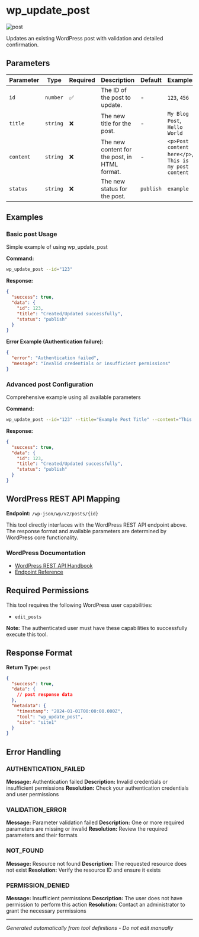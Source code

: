 # wp_update_post

![post](https://img.shields.io/badge/category-post-lightgrey)

Updates an existing WordPress post with validation and detailed confirmation.

## Parameters

| Parameter | Type     | Required | Description                                   | Default   | Examples                                              |
| --------- | -------- | -------- | --------------------------------------------- | --------- | ----------------------------------------------------- |
| `id`      | `number` | ✅       | The ID of the post to update.                 | -         | `123`, `456`                                          |
| `title`   | `string` | ❌       | The new title for the post.                   | -         | `My Blog Post`, `Hello World`                         |
| `content` | `string` | ❌       | The new content for the post, in HTML format. | -         | `<p>Post content here</p>`, `This is my post content` |
| `status`  | `string` | ❌       | The new status for the post.                  | `publish` | `example`                                             |

## Examples

### Basic post Usage

Simple example of using wp_update_post

**Command:**

```bash
wp_update_post --id="123"
```

**Response:**

```json
{
  "success": true,
  "data": {
    "id": 123,
    "title": "Created/Updated successfully",
    "status": "publish"
  }
}
```

**Error Example (Authentication failure):**

```json
{
  "error": "Authentication failed",
  "message": "Invalid credentials or insufficient permissions"
}
```

### Advanced post Configuration

Comprehensive example using all available parameters

**Command:**

```bash
wp_update_post --id="123" --title="Example Post Title" --content="This is example content for the post." --status="publish"
```

**Response:**

```json
{
  "success": true,
  "data": {
    "id": 123,
    "title": "Created/Updated successfully",
    "status": "publish"
  }
}
```

## WordPress REST API Mapping

**Endpoint:** `/wp-json/wp/v2/posts/{id}`

This tool directly interfaces with the WordPress REST API endpoint above. The response format and available parameters
are determined by WordPress core functionality.

### WordPress Documentation

- [WordPress REST API Handbook](https://developer.wordpress.org/rest-api/)
- [Endpoint Reference](https://developer.wordpress.org/rest-api/reference/)

## Required Permissions

This tool requires the following WordPress user capabilities:

- `edit_posts`

**Note:** The authenticated user must have these capabilities to successfully execute this tool.

## Response Format

**Return Type:** `post`

```json
{
  "success": true,
  "data": {
    // post response data
  },
  "metadata": {
    "timestamp": "2024-01-01T00:00:00.000Z",
    "tool": "wp_update_post",
    "site": "site1"
  }
}
```

## Error Handling

### AUTHENTICATION_FAILED

**Message:** Authentication failed **Description:** Invalid credentials or insufficient permissions **Resolution:**
Check your authentication credentials and user permissions

### VALIDATION_ERROR

**Message:** Parameter validation failed **Description:** One or more required parameters are missing or invalid
**Resolution:** Review the required parameters and their formats

### NOT_FOUND

**Message:** Resource not found **Description:** The requested resource does not exist **Resolution:** Verify the
resource ID and ensure it exists

### PERMISSION_DENIED

**Message:** Insufficient permissions **Description:** The user does not have permission to perform this action
**Resolution:** Contact an administrator to grant the necessary permissions

---

_Generated automatically from tool definitions - Do not edit manually_
